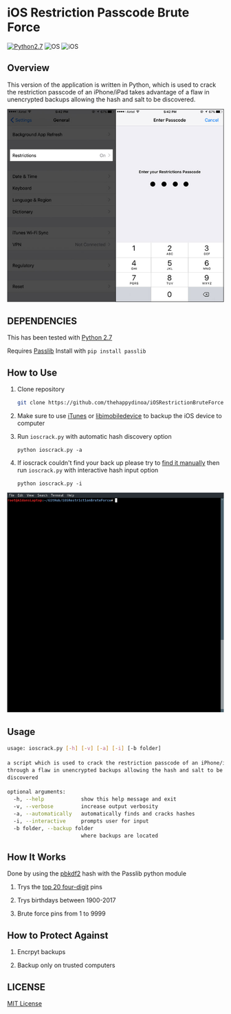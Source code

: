 # iOS Restriction Passcode Brute Force
[![Python2.7](https://img.shields.io/badge/Python-2.7-orange.svg?style=flat-square)](https://www.python.org/downloads/release/python-2714/) ![OS](https://img.shields.io/badge/Works%20On-Linux%20|%20macOS%20|%20Windows%20-green.svg?style=flat-square) ![iOS](https://img.shields.io/badge/Tested%20On%20iOS-9.3.5%20|%2010.0.1%20|%2011.2.1-green.svg?style=flat-square)

## Overview

This version of the application is written in Python, which is used to crack the restriction passcode of an iPhone/iPad takes advantage of a flaw in unencrypted backups allowing the hash and salt to be discovered.

![Restriction Passcode](docs/ios-restrictions.jpeg)

## DEPENDENCIES

This has been tested with [Python 2.7](https://www.python.org/downloads/release/python-2714/)

Requires [Passlib](https://passlib.readthedocs.io/en/stable/) Install with `pip install passlib`

## How to Use

1. Clone repository

    ```bash
    git clone https://github.com/thehappydinoa/iOSRestrictionBruteForce && cd iOSRestrictionBruteForce
    ```

2. Make sure to use [iTunes](https://www.apple.com/itunes/download/) or [libimobiledevice](https://github.com/libimobiledevice/libimobiledevice) to backup the iOS device to computer

3. Run `ioscrack.py` with automatic hash discovery option

    ```
    python ioscrack.py -a
    ```

4. If ioscrack couldn't find your back up please try to [find it manually](https://github.com/thehappydinoa/iOSRestrictionBruteForce/wiki/Manually-find-restrictions-hash-and-salt) then run `ioscrack.py` with interactive hash input option

    ```
    python ioscrack.py -i
    ```

![GIF](docs/ioscrack.gif)

## Usage

```bash
usage: ioscrack.py [-h] [-v] [-a] [-i] [-b folder]

a script which is used to crack the restriction passcode of an iPhone/iPad
through a flaw in unencrypted backups allowing the hash and salt to be
discovered

optional arguments:
  -h, --help            show this help message and exit
  -v, --verbose         increase output verbosity
  -a, --automatically   automatically finds and cracks hashes
  -i, --interactive     prompts user for input
  -b folder, --backup folder
                        where backups are located
```

## How It Works

Done by using the [pbkdf2](http://www.ietf.org/rfc/rfc2898.txt) hash with the Passlib python module

1. Trys the [top 20 four-digit](http://www.datagenetics.com/blog/september32012/index.html) pins

2. Trys birthdays between 1900-2017

3. Brute force pins from 1 to 9999

## How to Protect Against

1. Encrpyt backups

2. Backup only on trusted computers

## LICENSE

[MIT License](LICENSE)

